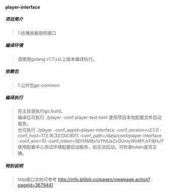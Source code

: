#### player-interface

##### 项目简介
> 1.给播放器提供接口

##### 编译环境
> 请使用golang v1.7.x以上版本编译执行。  

##### 依赖包
> 1.公共包go-common  

##### 编译执行
> 在主目录执行go build。   
> 编译后可执行 ./player -conf player-test.toml 使用项目本地配置文件启动服务。  
> 也可执行 ./player -conf_appid=player-interface -conf_version=v2.1.0 -conf_host=172.16.33.134:9011 -conf_path=/data/conf/player-interface -conf_env=10 -conf_token=SEHXM8x1vYhIUaZvQUmyWnMYJrF9jHJY 使用配置中心测试环境配置启动服务，如无法启动，可检查token是否正确。  

##### 特别说明  
> http接口文档可参考 http://info.bilibili.co/pages/viewpage.action?pageId=3679441